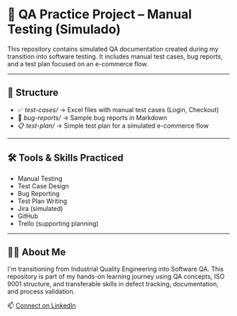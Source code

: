 # 🧪 QA Practice Project – Manual Testing (Simulado)

This repository contains simulated QA documentation created during my transition into software testing. It includes manual test cases, bug reports, and a test plan focused on an e-commerce flow.

---

## 📁 Structure

- ✅ *test-cases/* → Excel files with manual test cases (Login, Checkout)
- 🐞 *bug-reports/* → Sample bug reports in Markdown
- 📋 *test-plan/* → Simple test plan for a simulated e-commerce flow

---

## 🛠 Tools & Skills Practiced

- Manual Testing
- Test Case Design
- Bug Reporting
- Test Plan Writing
- Jira (simulated)
- GitHub
- Trello (supporting planning)

---

## 👩‍💻 About Me

I'm transitioning from Industrial Quality Engineering into Software QA. This repository is part of my hands-on learning journey using QA concepts, ISO 9001 structure, and transferable skills in defect tracking, documentation, and process validation.

📫 [Connect on LinkedIn](https://www.linkedin.com/in/arianesgr)
